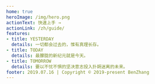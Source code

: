 ```yaml
---
home: true
heroImage: /img/hero.png
actionText: 快速上手 →
actionLink: /zh/guide/
features:
- title: YESTERDAY
  details: 一切都会过去的，惟有真理长存。
- title: TODAY
  details: 最朦胧的新纪元就是今天。
- title: TOMORROW
  details: 要以不忧不惧的坚决意志投入扑朔迷离的未来。
footer: 2019.07.16 | Copyright © 2019-present BenZhang
---
```

